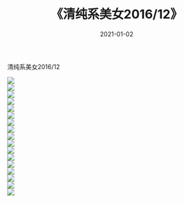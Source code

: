 ﻿---
layout: post
title:  《清纯系美女2016/12》
date:   2021-01-02
img: http://img.660000.xyz/Sharelink/清纯系美女/2016/12/000.jpg
categories: [美女, 清纯, 唯美]
---

清纯系美女2016/12

 ![](http://img.660000.xyz/Sharelink/清纯系美女/2016/12/001.jpg) <br>![](http://img.660000.xyz/Sharelink/清纯系美女/2016/12/002.jpg) <br>![](http://img.660000.xyz/Sharelink/清纯系美女/2016/12/003.jpg) <br>![](http://img.660000.xyz/Sharelink/清纯系美女/2016/12/004.jpg) <br>![](http://img.660000.xyz/Sharelink/清纯系美女/2016/12/005.jpg) <br>![](http://img.660000.xyz/Sharelink/清纯系美女/2016/12/006.jpg) <br>![](http://img.660000.xyz/Sharelink/清纯系美女/2016/12/007.jpg) <br>![](http://img.660000.xyz/Sharelink/清纯系美女/2016/12/008.jpg) <br>![](http://img.660000.xyz/Sharelink/清纯系美女/2016/12/009.jpg) <br>![](http://img.660000.xyz/Sharelink/清纯系美女/2016/12/010.jpg) <br>![](http://img.660000.xyz/Sharelink/清纯系美女/2016/12/011.jpg) <br>![](http://img.660000.xyz/Sharelink/清纯系美女/2016/12/012.jpg) <br>![](http://img.660000.xyz/Sharelink/清纯系美女/2016/12/013.jpg) <br>![](http://img.660000.xyz/Sharelink/清纯系美女/2016/12/014.jpg) <br>![](http://img.660000.xyz/Sharelink/清纯系美女/2016/12/015.jpg) <br>![](http://img.660000.xyz/Sharelink/清纯系美女/2016/12/016.jpg) <br>![](http://img.660000.xyz/Sharelink/清纯系美女/2016/12/017.jpg) <br>